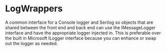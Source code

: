 # LogWrappers
A common interface for a Console logger and Serilog so objects that are shared between the front end and back end can use the IMessageLogger interface and have the appropriate logger injected in.  This is preferable over the built in Microsoft ILogger interface because you can enhance or swap out the logger as needed.

